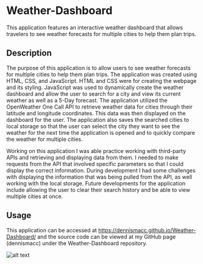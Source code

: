 # Weather-Dashboard
This application features an interactive weather dashboard that allows travelers to see weather forecasts for multiple cities to help them plan trips.  

## Description
The purpose of this application is to allow users to see weather forecasts for multiple cities to help them plan trips. The application was created using HTML, CSS, and JavaScript. HTML and CSS were for creating the webpage and its styling. JavaScript was used to dynamically create the weather dashboard and allow the user to search for a city and view its current weather as well as a 5-Day forecast. The application utilized the OpenWeather One Call API to retrieve weather data for cities through their latitude and longitude coordinates. This data was then displayed on the dashboard for the user. The application also saves the searched cities to local storage so that the user can select the city they want to see the weather for the next time the application is opened and to quickly compare the weather for multiple cities.

Working on this application I was able practice working with third-party APIs and retrieving and displaying data from them. I needed to make requests from the API that involved specific parameters so that I could display the correct information. During development I had some challenges with displaying the information that was being pulled from the API, as well working with the local storage. Future developments for the application include allowing the user to clear their search history and be able to view multiple cities at once. 

## Usage
This application can be accessed at https://dennismacc.github.io/Weather-Dashboard/ and the source code can be viewed at my GitHub page (dennismacc) under the Weather-Dashboard repository.

![alt text](./Assets/HW6_WD_Preview.gif)

